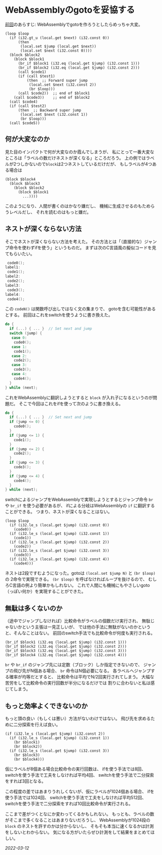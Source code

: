 # WebAssemblyのgotoを妥協する

[前回](/2022/wasm_goto.html)のあらすじ:
WebAssemblyでgotoを作ろうとしたらめっちゃ大変。

```
(loop $loop
  (if (i32.gt_u (local.get $next) (i32.const 0))
      (then
       (local.set $jump (local.get $next))
       (local.set $next (i32.const 0))))
  (block $block2
    (block $block1
      (br_if $block1 (i32.eq (local.get $jump) (i32.const 1)))
      (br_if $block2 (i32.eq (local.get $jump) (i32.const 2)))
      (call $code1)
      (if (call $test1)
          (then  ;; Forward super jump
           (local.set $next (i32.const 2))
           (br $loop)))
      (call $code2))  ;; end of $block1
    (call $code3))    ;; end of $block2
  (call $code4)
  (if (call $test2)
      (then  ;; Backward super jump
       (local.set $next (i32.const 1))
       (br $loop)))
  (call $code5))
```

## 何が大変なのか

見た目のインパクトで何が大変なのか霞んでしまうが、
私にとって一番大変なところは「ラベルの数だけネストが深くなる」ところだろう。
上の例ではラベルが2つしかないので`block`は2つネストしているだけだが、
もしラベルが4つある場合は

```
(block $block4
  (block $block3
    (block $block2
      (block $block1
        ...))))
```

このようになり、人間が書くのはかなり嫌だし、
機械に生成させるのもためらうレベルだし、
それを読むのはもっと嫌だ。

## ネストが深くならない方法

そこでネストが深くならない方法を考えた。
その方法とは「（直接的な）ジャンプ命令を使わずifを使う」というものだ。
まずは次のC言語風の擬似コードを見てもらいたい。

```c
 code0();
label1:
 code1();
label2:
 code2();
label3:
 code3();
label4:
 code4();
```

この `codeN()` は関数呼び出しではなく文の集まりで、
gotoを含む可能性があるとする。
前回はこれをswitchを使うように書き換えた。

```c
do {
  if (...) { ... }  // Set next and jump
  switch (jump) {
   case 0:
    code0();
   case 1:
    code1();
   case 2:
    code2();
   case 3:
    code3();
   case 4:
    code4();
  }
} while (next);
```

これをWebAssemblyに翻訳しようとすると `block` が入れ子になるというのが問題だ。
そこで今回はこれをifを使って次のように書き換える。

```c
do {
  if (...) { ... }  // Set next and jump
  if (jump <= 0) {
    code0();
  }
  if (jump <= 1) {
    code1();
  }
  if (jump <= 2) {
    code2();
  }
  if (jump <= 3) {
    code3();
  }
  if (jump <= 4) {
    code4();
  }
} while (next);
```

switchによるジャンプをWebAssemblyで実現しようとするとジャンプ命令
`br` や `br_if` を使う必要があるが、
ifによる分岐はWebAssemblyの `if` に翻訳することができる。
つまり、ネストが深くなることはない。

```
(loop $loop
  (if (i32.le_s (local.get $jump) (i32.const 0))
    (code0))
  (if (i32.le_s (local.get $jump) (i32.const 1))
    (code1))
  (if (i32.le_s (local.get $jump) (i32.const 2))
    (code2))
  (if (i32.le_s (local.get $jump) (i32.const 3))
    (code3))
  (if (i32.le_s (local.get $jump) (i32.const 4))
    (code4)))
```

ネストは2段ですむようになった。gotoは `(local.set $jump N)` と `(br $loop)` の
2命令で実現できる。 `(br $loop)` を呼ばなければループを抜けるので、
むしろC言語の例より簡単かもしれない。
これで人間にも機械にもやさしいgoto（っぽい何か）を実現することができた。

## 無駄は多くないのか

（途中でジャンプしなければ）比較命令がラベルの個数だけ実行され、
無駄じゃないかという主張は一見正しいが、
では他の手法に無駄がないのかというと、そんなことはない。
前回のswitch手法でも比較命令が何度も実行される。

```
(br_if $block1 (i32.eq (local.get $jump) (i32.const 1)))
(br_if $block2 (i32.eq (local.get $jump) (i32.const 2)))
(br_if $block3 (i32.eq (local.get $jump) (i32.const 3)))
(br_if $block4 (i32.eq (local.get $jump) (i32.const 4)))
```

`br` や `br_if` のジャンプ先には定数（ブロック）しか指定できないので、
ジャンプの飛び先がN個ある場合、 `br` 命令はN個必要になる。
各ラベルへジャンプする確率が均等だとすると、
比較命令は平均でN/2回実行されてしまう。
大幅な苦労をして比較命令の実行回数が半分になるだけでは
割りに合わないと私は感じてしまう。

## もっと効率よくできないのか

もっと頭の良い（もしくは悪い）方法がないわけではない。
飛び先を求めるために二分探索を行えば良い。

```
(if (i32.le_s (local.get $jump) (i32.const 2))
  (if (i32.le_s (local.get $jump) (i32.const 1))
    (br $block1)
    (br $block2))
  (if (i32.le_s (local.get $jump) (i32.const 3))
    (br $block3)
    (br $block4)))
```

仮にラベルが8個ある場合比較命令の実行回数は、
ifを使う手法では8回、
switchを使う手法で工夫をしなければ平均4回、
switchを使う手法で二分探索をすれば3回となる。

この程度の差ではあまりうれしくないが、仮にラベルが1024個ある場合、
ifを使う手法では1024回、
switchを使う手法で工夫をしなければ平均512回、
switchを使う手法で二分探索をすれば10回比較命令が実行される。

ここまで差がつくとなにか変わってくるかもしれない。
もっとも、ラベルの数がそこまで多くなることはあまりないだろうし、
WebAssemblyが1024段の `block` のネストを許すのかは分からないし、
そもそも本当に速くなるかは計測をしないとわからない。
気になる方がいたらぜひ計測をして結果をまとめてほしい。

*2022-03-12*
